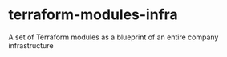 # terraform-modules-infra
A set of Terraform modules as a blueprint of an entire company infrastructure
